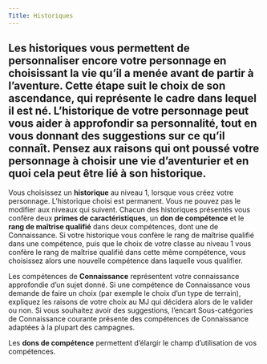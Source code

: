 ```yaml
---
Title: Historiques
---
```

Les historiques vous permettent de personnaliser encore votre personnage en choisissant la vie qu’il a menée avant de partir à l’aventure. Cette étape suit le choix de son ascendance, qui représente le cadre dans lequel il est né. L’historique de votre personnage peut vous aider à approfondir sa personnalité, tout en vous donnant des suggestions sur ce qu’il connaît. Pensez aux raisons qui ont poussé votre personnage à choisir une vie d’aventurier et en quoi cela peut être lié à son historique.
---

Vous choisissez un **historique** au niveau 1, lorsque vous créez votre personnage. L’historique choisi est permanent. Vous ne pouvez pas le modifier aux niveaux qui suivent. Chacun des historiques présentés vous confère deux **primes de caractéristiques**, un **don de compétence** et le **rang de maîtrise qualifié** dans deux compétences, dont une de Connaissance. Si votre historique vous confère le rang de maîtrise qualifié dans une compétence, puis que le choix de votre classe au niveau 1 vous confère le rang de maîtrise qualifié dans cette même compétence, vous choisissez alors une nouvelle compétence dans laquelle vous qualifier.

Les compétences de **Connaissance** représentent votre connaissance approfondie d’un sujet donné. Si une compétence de Connaissance vous demande de faire un choix (par exemple le choix d’un type de terrain), expliquez les raisons de votre choix au MJ qui décidera alors de le valider ou non. Si vous souhaitez avoir des suggestions, l’encart Sous-catégories de Connaissance courante présente des compétences de Connaissance adaptées à la plupart des campagnes.

Les **dons de compétence** permettent d’élargir le champ d’utilisation de vos compétences.